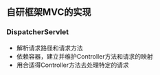 ## 自研框架MVC的实现
### DispatcherServlet
* 解析请求路径和请求方法
* 依赖容器，建立并维护Controller方法和请求的映射
* 用合适得Controller方法去处理特定的请求


